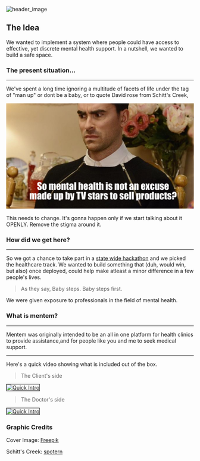 ![header_image](./assets/Artboard%20–%201.png)
## The Idea
We wanted to implement a system where people could have access to effective, yet discrete mental health support. In a nutshell, we wanted to build a safe space.

### The present situation...
---
We've spent a long time ignoring a multitude of facets of life under the tag of "man up" or dont be a baby, or to quote David rose from Schitt's Creek, 

![David Rose](./assets/49664-1566987731.jpeg)

This needs to change.  It's gonna happen only if we start talking about it OPENLY. Remove the stigma around it.

### How did we get here?
---
So we got a chance to take part in a [state wide hackathon](https://reboot.asapkerala.gov.in) and we picked the healthcare track. We wanted to build something that (duh, would win, but also) once deployed, could help make atleast a minor difference in a few people's lives. 

> As they say, Baby steps. Baby steps first.

We were given exposure to professionals in the field of mental health. 


### What is mentem?
---
Mentem was originally intended to be an all in one platform for health clinics to provide assistance,and for people like you and me to seek medical support. 

---
Here's a quick video showing what is included out of the box.

>The Client's side

<a href="http://www.youtube.com/watch?feature=player_embedded&v=Uis3MZ23ilg
" target="_blank"><img src="http://img.youtube.com/vi/Uis3MZ23ilg/0.jpg" 
alt="Quick Intro" width="240"  border="1" /></a>

>The Doctor's side

<a href="http://www.youtube.com/watch?feature=player_embedded&v=-Ax7xFPC0xk
" target="_blank"><img src="http://img.youtube.com/vi/-Ax7xFPC0xk/0.jpg"
alt="Quick Intro" width="240" border="1" /></a>

### Graphic Credits
Cover Image: [Freepik](https://www.freepik.com/vectors/sport)

Schitt's Creek: [spotern](https://www.spotern.com/en/wanted/tv/schitt-s-creek/49664/black-zipper-sweater-of-david-rose-daniel-levy-in-schitt-s-creek-s01)

